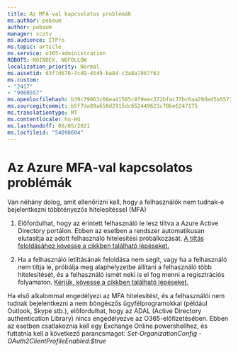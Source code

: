 ```yaml
---
title: Az MFA-val kapcsolatos problémák
ms.author: pebaum
author: pebaum
manager: scotv
ms.audience: ITPro
ms.topic: article
ms.service: o365-administration
ROBOTS: NOINDEX, NOFOLLOW
localization_priority: Normal
ms.assetid: 63f7d676-7cd9-4549-ba84-c3a8a7867f63
ms.custom:
- "2417"
- "9000557"
ms.openlocfilehash: b39c79063c66ea41585c8f9eec372bfac77bc0aa29ded5a5572e06c141b28f80
ms.sourcegitcommit: b5f7da89a650d2915dc652449623c78be6247175
ms.translationtype: MT
ms.contentlocale: hu-HU
ms.lasthandoff: 08/05/2021
ms.locfileid: "54098604"
---
```

# <a name="issues-with-azure-mfa"></a>Az Azure MFA-val kapcsolatos problémák
Van néhány dolog, amit ellenőrizni kell, hogy a felhasználók nem tudnak-e bejelentkezni többtényezős hitelesítéssel (MFA)

1. Előfordulhat, hogy az érintett felhasználó le lesz tiltva a Azure Active Directory portálon. Ebben az esetben a rendszer automatikusan elutasítja az adott felhasználó hitelesítési próbálkozását. [A tiltás feloldásához kövesse a cikkben található lépéseket.](https://docs.microsoft.com/azure/active-directory/authentication/howto-mfa-mfasettings#block-and-unblock-users)

2. Ha a felhasználó letiltásának feloldása nem segít, vagy ha a felhasználó nem tiltja le, próbálja meg alaphelyzetbe állítani a felhasználó több hitelesítését, és a felhasználó ismét neki is el fog menni a regisztrációs folyamaton. [Kérjük, kövesse a cikkben található lépéseket.](https://docs.microsoft.com/azure/active-directory/authentication/howto-mfa-userdevicesettings#require-users-to-provide-contact-methods-again)

Ha első alkalommal engedélyezi az MFA hitelesítést, és a felhasználói nem tudnak bejelentkezni a nem böngészős ügyfélprogramokkal (például Outlook, Skype stb.), előfordulhat, hogy az ADAL (Active Directory authentication Library) nincs engedélyezve az O365-előfizetésében. Ebben az esetben csatlakoznia kell egy Exchange Online powershellhez, és futtatnia kell a következő parancsmagot: *Set-OrganizationConfig -OAuth2ClientProfileEnabled:$true*